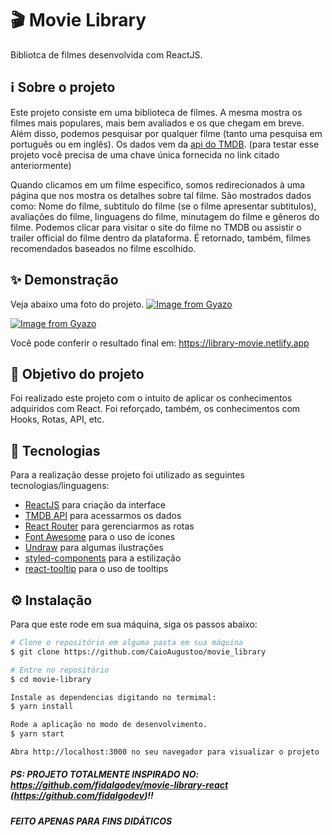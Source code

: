 # 🎬 Movie Library
Bibliotca de filmes desenvolvida com ReactJS.

## ℹ️ Sobre o projeto 
Este projeto consiste em uma biblioteca de filmes. A mesma mostra os filmes mais populares, mais bem avaliados e os que chegam em breve. Além disso, podemos pesquisar
por qualquer filme (tanto uma pesquisa em português ou em inglês). Os dados vem da [api do TMDB](https://www.themoviedb.org/settings/api?language=pt-BR). (para testar esse projeto
você precisa de uma chave única fornecida no link citado anteriormente)

Quando clicamos em um filme específico, somos redirecionados à uma página que nos mostra os detalhes sobre tal filme. São mostrados dados como: Nome do filme, subtitulo do filme
(se o filme apresentar subtitulos), avaliações do filme, linguagens do filme, minutagem do filme e gêneros do filme. Podemos clicar para visitar o site do filme no TMDB
ou assistir o trailer official do filme dentro da plataforma. É retornado, também, filmes recomendados baseados no filme escolhido.


## ✨ Demonstração
Veja abaixo uma foto do projeto.
[![Image from Gyazo](https://i.gyazo.com/bb62c9b03ed277f260b1f36567b14c13.jpg)](https://gyazo.com/bb62c9b03ed277f260b1f36567b14c13)

[![Image from Gyazo](https://i.gyazo.com/68eb357d79950531defb4aebc5b1ac67.png)](https://gyazo.com/68eb357d79950531defb4aebc5b1ac67)

Você pode conferir o resultado final em: https://library-movie.netlify.app

## 🎯 Objetivo do projeto
Foi realizado este projeto com o intuito de aplicar os conhecimentos adquiridos com React. Foi reforçado, também, os conhecimentos com Hooks, Rotas, API, etc.

## 📝 Tecnologias 
Para a realização desse projeto foi utilizado as seguintes tecnologias/linguagens: 
- [ReactJS](https://pt-br.reactjs.org) para criação da interface
- [TMDB API](https://www.themoviedb.org/settings/api?language=pt-BR) para acessarmos os dados
- [React Router](https://reactrouter.com/web/guides/quick-start) para gerenciarmos as rotas
- [Font Awesome](https://reactrouter.com/web/guides/quick-start) para o uso de ícones
- [Undraw](https://undraw.co) para algumas ilustrações
- [styled-components](https://styled-components.com) para a estilização
- [react-tooltip](https://www.npmjs.com/package/react-tooltip) para o uso de tooltips

## ⚙️ Instalação
Para que este rode em sua máquina, siga os passos abaixo:

```bash
# Clone o repositório em alguma pasta em sua máquina
$ git clone https://github.com/CaioAugustoo/movie_library

# Entre no repositório
$ cd movie-library

Instale as dependencias digitando no termimal:
$ yarn install

Rode a aplicação no modo de desenvolvimento.
$ yarn start

Abra http://localhost:3000 no seu navegador para visualizar o projeto
```

##### PS: PROJETO TOTALMENTE INSPIRADO NO: https://github.com/fidalgodev/movie-library-react (https://github.com/fidalgodev)!! 
##### FEITO APENAS PARA FINS DIDÁTICOS
